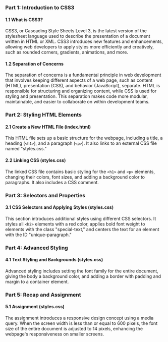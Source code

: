 
### Part 1: Introduction to CSS3

#### 1.1 What is CSS3?
CSS3, or Cascading Style Sheets Level 3, is the latest version of the stylesheet language used to describe the presentation of a document written in HTML or XML. CSS3 introduces new features and enhancements, allowing web developers to apply styles more efficiently and creatively, such as rounded corners, gradients, animations, and more.

#### 1.2 Separation of Concerns
The separation of concerns is a fundamental principle in web development that involves keeping different aspects of a web page, such as content (HTML), presentation (CSS), and behavior (JavaScript), separate. HTML is responsible for structuring and organizing content, while CSS is used for styling and presentation. This separation makes code more modular, maintainable, and easier to collaborate on within development teams.

### Part 2: Styling HTML Elements

#### 2.1 Create a New HTML File (index.html)
This HTML file sets up a basic structure for the webpage, including a title, a heading (`<h1>`), and a paragraph (`<p>`). It also links to an external CSS file named "styles.css."

#### 2.2 Linking CSS (styles.css)
The linked CSS file contains basic styling for the `<h1>` and `<p>` elements, changing their colors, font sizes, and adding a background color to paragraphs. It also includes a CSS comment.

### Part 3: Selectors and Properties

#### 3.1 CSS Selectors and Applying Styles (styles.css)
This section introduces additional styles using different CSS selectors. It styles all `<h2>` elements with a red color, applies bold font weight to elements with the class "special-text," and centers the text for an element with the ID "unique-paragraph."

### Part 4: Advanced Styling

#### 4.1 Text Styling and Backgrounds (styles.css)
Advanced styling includes setting the font family for the entire document, giving the body a background color, and adding a border with padding and margin to a container element.

### Part 5: Recap and Assignment

#### 5.1 Assignment (styles.css)
The assignment introduces a responsive design concept using a media query. When the screen width is less than or equal to 600 pixels, the font size of the entire document is adjusted to 14 pixels, enhancing the webpage's responsiveness on smaller screens.
